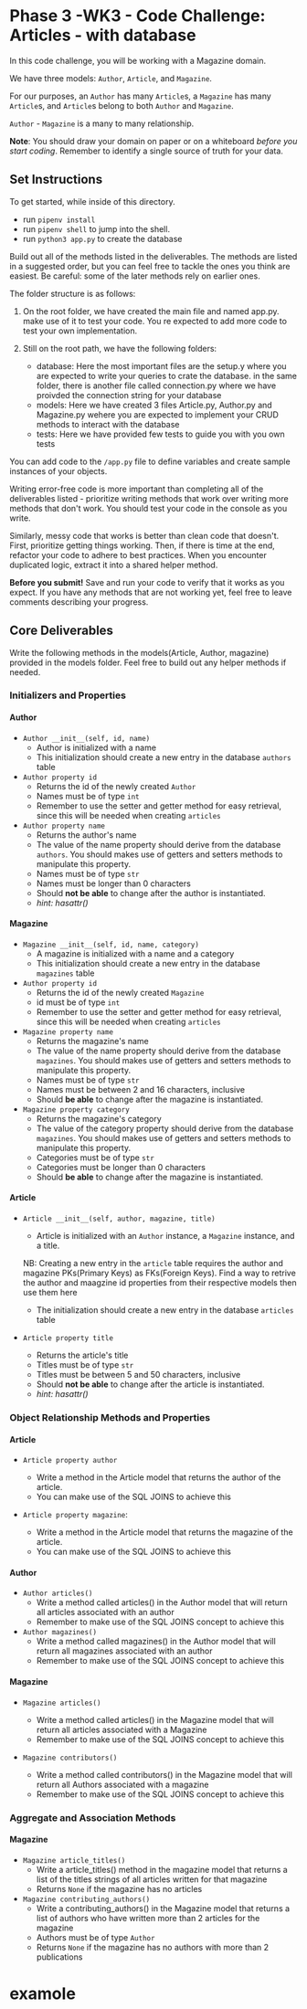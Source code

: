 # Phase 3 -WK3 - Code Challenge: Articles - with database

In this code challenge, you will be working with a Magazine domain.

We have three models: `Author`, `Article`, and `Magazine`.

For our purposes, an `Author` has many `Article`s, a `Magazine` has many
`Article`s, and `Article`s belong to both `Author` and `Magazine`.

`Author` - `Magazine` is a many to many relationship.

**Note**: You should draw your domain on paper or on a whiteboard _before you
start coding_. Remember to identify a single source of truth for your data.

## Set Instructions

To get started, while inside of this directory.
  - run `pipenv install` 
  - run `pipenv shell` to jump into the shell. 
  - run `python3 app.py` to create the database

Build out all of the methods listed in the deliverables. The methods are listed
in a suggested order, but you can feel free to tackle the ones you think are
easiest. Be careful: some of the later methods rely on earlier ones.

<!-- **Remember!** This code challenge has tests to help you check your work. You can
run `pytest` to make sure your code is functional before submitting. -->

The folder structure is as follows:

1. On the root folder, we have created the main file and named app.py. make use of it to test your code. You re expected to add more code to test your own implementation.

2. Still on the root path, we have the following folders:
    - database: Here the most important files are the setup.y where you are expected to write your queries to crate the database. in the same folder, there is another file called connection.py where we have proivded the connection string for your database
    - models: Here we have created 3 files Article.py, Author.py and Magazine.py wehere you are expected to implement your CRUD methods to interact with the database
    - tests: Here we have provided few tests to guide you with you own tests

You can add code to the `/app.py` file to define variables and create
sample instances of your objects.

Writing error-free code is more important than completing all of the
deliverables listed - prioritize writing methods that work over writing more
methods that don't work. You should test your code in the console as you write.

Similarly, messy code that works is better than clean code that doesn't. First,
prioritize getting things working. Then, if there is time at the end, refactor
your code to adhere to best practices. When you encounter duplicated logic,
extract it into a shared helper method.

**Before you submit!** Save and run your code to verify that it works as you
expect. If you have any methods that are not working yet, feel free to leave
comments describing your progress.

## Core Deliverables

Write the following methods in the models(Article, Author, magazine) provided in the models folder. Feel free to build out any helper methods if needed.

### Initializers and Properties

#### Author

- `Author __init__(self, id, name)`
  - Author is initialized with a name
  - This initialization should create a new entry in the database `authors` table
- `Author property id`
  - Returns the id of the newly created `Author`
  - Names must be of type `int`
  - Remember to use the setter and getter method for easy retrieval, since this will be needed when creating `articles`
- `Author property name`
  - Returns the author's name
  - The value of the name property should derive from the database `authors`. You should makes use of getters and setters methods to manipulate this property.
  - Names must be of type `str`
  - Names must be longer than 0 characters
  - Should **not be able** to change after the author is instantiated.
  - _hint: hasattr()_

#### Magazine

- `Magazine __init__(self, id, name, category)`
  - A magazine is initialized with a name and a category
  - This initialization should create a new entry in the database `magazines` table 
- `Author property id`
  - Returns the id of the newly created `Magazine`
  - id must be of type `int`
  - Remember to use the setter and getter method for easy retrieval, since this will be needed when creating `articles`
- `Magazine property name`
  - Returns the magazine's name
  - The value of the name property should derive from the database `magazines`. You should makes use of getters and setters methods to manipulate this property.
  - Names must be of type `str`
  - Names must be between 2 and 16 characters, inclusive
  - Should **be able** to change after the magazine is instantiated.
- `Magazine property category`
  - Returns the magazine's category
  - The value of the category property should derive from the database `magazines`. You should makes use of getters and setters methods to manipulate this property.
  - Categories must be of type `str`
  - Categories must be longer than 0 characters
  - Should **be able** to change after the magazine is instantiated.

#### Article

- `Article __init__(self, author, magazine, title)`
  - Article is initialized with an `Author` instance, a `Magazine` instance, and a title. 

  NB: Creating a new entry in the `article` table requires the author and magazine PKs(Primary Keys) as FKs(Foreign Keys). Find a way to retrive the author and maagzine id properties from their respective models then use them here
  - The initialization should create a new entry in the database `articles` table
- `Article property title`
  - Returns the article's title
  - Titles must be of type `str`
  - Titles must be between 5 and 50 characters, inclusive
  - Should **not be able** to change after the article is instantiated.
  - _hint: hasattr()_

### Object Relationship Methods and Properties

#### Article

- `Article property author`
  - Write a method in the Article model that returns the author of the article.
  - You can make use of the SQL JOINS to achieve this

- `Article property magazine`:
   - Write a method in the Article model that returns the magazine of the article.
  - You can make use of the SQL JOINS to achieve this

#### Author

- `Author articles()`
  - Write a method called articles() in the Author model that will return all articles associated with an author
  - Remember to make use of the SQL JOINS concept to achieve this
- `Author magazines()`
  - Write a method called magazines() in the Author model that will return all magazines associated with an author
  - Remember to make use of the SQL JOINS concept to achieve this

#### Magazine

- `Magazine articles()`
  - Write a method called articles() in the Magazine model that will return all articles associated with a Magazine
  - Remember to make use of the SQL JOINS concept to achieve this

- `Magazine contributors()`
  - Write a method called contributors() in the Magazine model that will return all Authors associated with a magazine
  - Remember to make use of the SQL JOINS concept to achieve this

### Aggregate and Association Methods

#### Magazine

- `Magazine article_titles()`
  - Write a article_titles() method in the magazine model that returns a list of the titles strings of all articles written for that magazine
  - Returns `None` if the magazine has no articles
- `Magazine contributing_authors()`
  - Write a contributing_authors() in the Magazine model that returns a list of authors who have written more than 2 articles for the magazine
  - Authors must be of type `Author`
  - Returns `None` if the magazine has no authors with more than 2 publications




# examole
